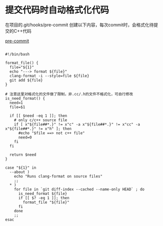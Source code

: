# 提交代码时自动格式化代码
在项目的.git/hooks/pre-commit 创建以下内容，每次commit时，会格式化待提交的C++代码

[pre-commit](../src/scripts/tools-config/git-cfg/pre-commit)

```shell

#!/bin/bash

format_file() {
  file="${1}"
  echo "---> format ${file}"
  clang-format -i --style=file ${file}
  git add ${file}
}

# 注意这里对格式化的文件做了限制，非.cc/.h的文件不格式化，可自行修改
is_need_format() {
  need=1
  file=$1

  if [[ $need -eq 1 ]]; then
    # only c/c++ source file
    if [ x"${file##*.}" != x"c" -a x"${file##*.}" != x"cc" -a x"${file##*.}" != x"h" ]; then
      #echo "$file ==> not c++ file"
      need=0
    fi
  fi

  return $need
}

case "${1}" in
  --about )
    echo "Runs clang-format on source files"
    ;;
  * )
    for file in `git diff-index --cached --name-only HEAD` ; do
      is_need_format ${file}
      if [[ $? -eq 1 ]]; then
        format_file "${file}"
      fi
    done
    ;;
esac

```